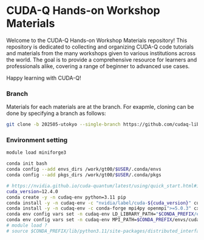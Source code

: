 **CUDA-Q Hands-on Workshop Materials**
=====================================

Welcome to the CUDA-Q Hands-on Workshop Materials repository! This repository is dedicated to collecting and organizing CUDA-Q code tutorials and materials from the many workshops given to various institutions across the world. The goal is to provide a comprehensive resource for learners and professionals alike, covering a range of beginner to advanced use cases.

Happy learning with CUDA-Q!

### Branch

Materials for each materials are at the branch.
For exapmle, cloning can be done by specifying a branch as follows:
```sh
git clone -b 202505-utokyo --single-branch https://github.com/cudaq-libraries/workshops.git
```

### Environment setting

```sh
module load miniforge3

conda init bash
conda config --add envs_dirs /work/gt00/$USER/.conda/envs
conda config --add pkgs_dirs /work/gt00/$USER/.conda/pkgs

# https://nvidia.github.io/cuda-quantum/latest/using/quick_start.html#install-cuda-q
cuda_version=12.4.0
conda create -y -n cudaq-env python=3.11 pip
conda install -y -n cudaq-env -c "nvidia/label/cuda-${cuda_version}" cuda
conda install -y -n cudaq-env -c conda-forge mpi4py openmpi">=5.0.3" cxx-compiler
conda env config vars set -n cudaq-env LD_LIBRARY_PATH="$CONDA_PREFIX/envs/cudaq-env/lib:$LD_LIBRARY_PATH"
conda env config vars set -n cudaq-env MPI_PATH=$CONDA_PREFIX/envs/cudaq-env
# module load ?
# source $CONDA_PREFIX/lib/python3.11/site-packages/distributed_interfaces/activate_custom_mpi.sh
```
